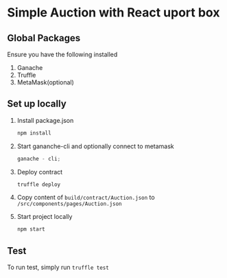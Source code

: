 # Simple Auction with React uport box

## Global Packages

Ensure you have the following installed

1. Ganache
2. Truffle
3. MetaMask(optional)

## Set up locally

1. Install package.json

   ```javascript
   npm install
   ```

2. Start gananche-cli and optionally connect to metamask

   ```javascript
   ganache - cli;
   ```

3. Deploy contract

   ```javascript
   truffle deploy
   ```

4. Copy content of `build/contract/Auction.json` to `/src/components/pages/Auction.json`

5. Start project locally

   ```javascript
   npm start
   ```

## Test

To run test, simply run `truffle test`
